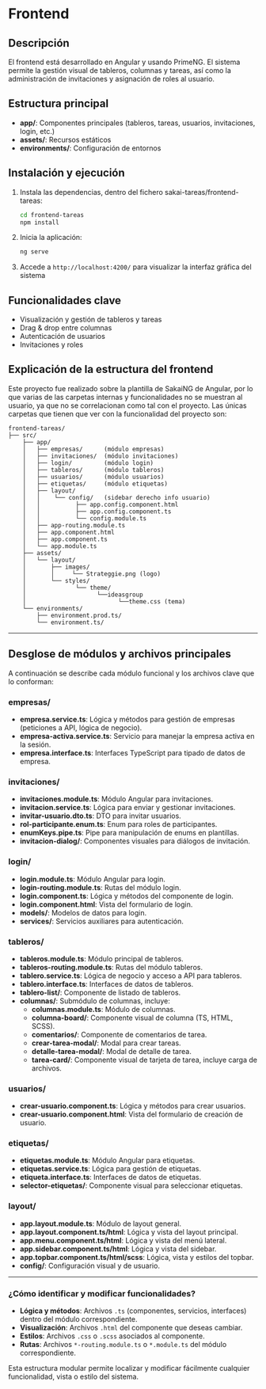 # Frontend

## Descripción
El frontend está desarrollado en Angular y usando PrimeNG. El sistema permite la gestión visual de tableros, columnas y tareas, así como la administración de invitaciones y asignación de roles al usuario.

## Estructura principal
- **app/**: Componentes principales (tableros, tareas, usuarios, invitaciones, login, etc.)
- **assets/**: Recursos estáticos
- **environments/**: Configuración de entornos

## Instalación y ejecución
1. Instala las dependencias, dentro del fichero sakai-tareas/frontend-tareas:
   ```bash
   cd frontend-tareas
   npm install
   ```
2. Inicia la aplicación:
   ```bash
   ng serve
   ```
3. Accede a `http://localhost:4200/` para visualizar la interfaz gráfica del sistema

## Funcionalidades clave
- Visualización y gestión de tableros y tareas
- Drag & drop entre columnas
- Autenticación de usuarios
- Invitaciones y roles

## Explicación de la estructura del frontend

Este proyecto fue realizado sobre la plantilla de SakaiNG de Angular, por lo que varias de las carpetas internas y funcionalidades no se muestran al usuario, ya que no se correlacionan como tal con el proyecto.
Las únicas carpetas que tienen que ver con la funcionalidad del proyecto son:

```text
frontend-tareas/       
├── src/
    ├── app/           
    │   ├── empresas/      (módulo empresas)   
    │   ├── invitaciones/  (módulo invitaciones) 
    │   ├── login/         (módulo login) 
    │   ├── tableros/      (módulo tableros) 
    │   ├── usuarios/      (módulo usuarios) 
    │   ├── etiquetas/     (módulo etiquetas) 
    │   ├── layout/ 
    │   │    └── config/   (sidebar derecho info usuario)
    │   │          ├── app.config.component.html
    │   │          ├── app.config.component.ts
    │   │          └── config.module.ts
    │   ├── app-routing.module.ts         
    │   ├── app.component.html
    │   ├── app.component.ts
    │   └── app.module.ts
    ├── assets/   
    │   └── layout/
    │       ├── images/ 
    │       │     └── Strateggie.png (logo)
    │       └── styles/
    │              └── theme/
    │                    └──ideasgroup
    │                          └──theme.css (tema)
    └── environments/ 
        ├── environment.prod.ts/
        └── environment.ts/ 
```

---

## Desglose de módulos y archivos principales

A continuación se describe cada módulo funcional y los archivos clave que lo conforman:

### empresas/
- **empresa.service.ts**: Lógica y métodos para gestión de empresas (peticiones a API, lógica de negocio).
- **empresa-activa.service.ts**: Servicio para manejar la empresa activa en la sesión.
- **empresa.interface.ts**: Interfaces TypeScript para tipado de datos de empresa.

### invitaciones/
- **invitaciones.module.ts**: Módulo Angular para invitaciones.
- **invitacion.service.ts**: Lógica para enviar y gestionar invitaciones.
- **invitar-usuario.dto.ts**: DTO para invitar usuarios.
- **rol-participante.enum.ts**: Enum para roles de participantes.
- **enumKeys.pipe.ts**: Pipe para manipulación de enums en plantillas.
- **invitacion-dialog/**: Componentes visuales para diálogos de invitación.

### login/
- **login.module.ts**: Módulo Angular para login.
- **login-routing.module.ts**: Rutas del módulo login.
- **login.component.ts**: Lógica y métodos del componente de login.
- **login.component.html**: Vista del formulario de login.
- **models/**: Modelos de datos para login.
- **services/**: Servicios auxiliares para autenticación.

### tableros/
- **tableros.module.ts**: Módulo principal de tableros.
- **tableros-routing.module.ts**: Rutas del módulo tableros.
- **tablero.service.ts**: Lógica de negocio y acceso a API para tableros.
- **tablero.interface.ts**: Interfaces de datos de tableros.
- **tablero-list/**: Componente de listado de tableros.
- **columnas/**: Submódulo de columnas, incluye:
  - **columnas.module.ts**: Módulo de columnas.
  - **columna-board/**: Componente visual de columna (TS, HTML, SCSS).
  - **comentarios/**: Componente de comentarios de tarea.
  - **crear-tarea-modal/**: Modal para crear tareas.
  - **detalle-tarea-modal/**: Modal de detalle de tarea.
  - **tarea-card/**: Componente visual de tarjeta de tarea, incluye carga de archivos.

### usuarios/
- **crear-usuario.component.ts**: Lógica y métodos para crear usuarios.
- **crear-usuario.component.html**: Vista del formulario de creación de usuario.

### etiquetas/
- **etiquetas.module.ts**: Módulo Angular para etiquetas.
- **etiquetas.service.ts**: Lógica para gestión de etiquetas.
- **etiqueta.interface.ts**: Interfaces de datos de etiquetas.
- **selector-etiquetas/**: Componente visual para seleccionar etiquetas.

### layout/
- **app.layout.module.ts**: Módulo de layout general.
- **app.layout.component.ts/html**: Lógica y vista del layout principal.
- **app.menu.component.ts/html**: Lógica y vista del menú lateral.
- **app.sidebar.component.ts/html**: Lógica y vista del sidebar.
- **app.topbar.component.ts/html/scss**: Lógica, vista y estilos del topbar.
- **config/**: Configuración visual y de usuario.

---

### ¿Cómo identificar y modificar funcionalidades?

- **Lógica y métodos**: Archivos `.ts` (componentes, servicios, interfaces) dentro del módulo correspondiente.
- **Visualización**: Archivos `.html` del componente que deseas cambiar.
- **Estilos**: Archivos `.css` o `.scss` asociados al componente.
- **Rutas**: Archivos `*-routing.module.ts` o `*.module.ts` del módulo correspondiente.

Esta estructura modular permite localizar y modificar fácilmente cualquier funcionalidad, vista o estilo del sistema.
